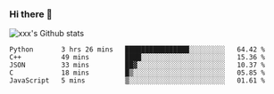 ### Hi there 👋

<!--
**sdy623/sdy623** is a ✨ _special_ ✨ repository because its `README.md` (this file) appears on your GitHub profile.

Here are some ideas to get you started:

- 🔭 I’m currently working on ...
- 🌱 I’m currently learning ...
- 👯 I’m looking to collaborate on ...
- 🤔 I’m looking for help with ...
- 💬 Ask me about ...
- 📫 How to reach me: ...
- 😄 Pronouns: ...
- ⚡ Fun fact: ...
-->
![xxx's Github stats](https://github-readme-stats.vercel.app/api?username=sdy623&show_icons=true)

<!--START_SECTION:waka-->
```text
Python       3 hrs 26 mins   ████████████████░░░░░░░░░   64.42 % 
C++          49 mins         ████░░░░░░░░░░░░░░░░░░░░░   15.36 % 
JSON         33 mins         ██▓░░░░░░░░░░░░░░░░░░░░░░   10.37 % 
C            18 mins         █▒░░░░░░░░░░░░░░░░░░░░░░░   05.85 % 
JavaScript   5 mins          ▒░░░░░░░░░░░░░░░░░░░░░░░░   01.61 % 
```
<!--END_SECTION:waka-->
